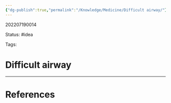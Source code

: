 ```yaml
---
{"dg-publish":true,"permalink":"/Knowledge/Medicine/Difficult airway/"}
---
```



202207190014

Status: #idea

Tags:

# Difficult airway








___
# References